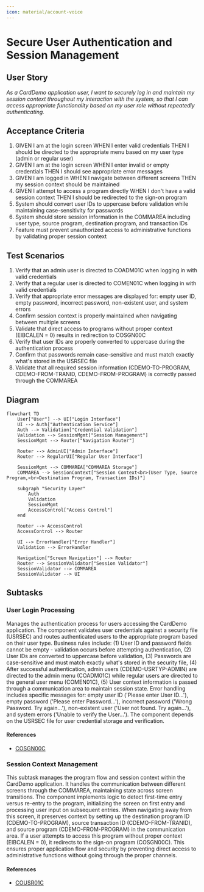 ```yaml
---
icon: material/account-voice
---
```

# Secure User Authentication and Session Management

## User Story
_As a CardDemo application user, I want to securely log in and maintain my session context throughout my interaction with the system, so that I can access appropriate functionality based on my user role without repeatedly authenticating._

## Acceptance Criteria
1. GIVEN I am at the login screen WHEN I enter valid credentials THEN I should be directed to the appropriate menu based on my user type (admin or regular user)
2. GIVEN I am at the login screen WHEN I enter invalid or empty credentials THEN I should see appropriate error messages
3. GIVEN I am logged in WHEN I navigate between different screens THEN my session context should be maintained
4. GIVEN I attempt to access a program directly WHEN I don't have a valid session context THEN I should be redirected to the sign-on program
5. System should convert user IDs to uppercase before validation while maintaining case-sensitivity for passwords
6. System should store session information in the COMMAREA including user type, source program, destination program, and transaction IDs
7. Feature must prevent unauthorized access to administrative functions by validating proper session context

## Test Scenarios
1. Verify that an admin user is directed to COADM01C when logging in with valid credentials
2. Verify that a regular user is directed to COMEN01C when logging in with valid credentials
3. Verify that appropriate error messages are displayed for: empty user ID, empty password, incorrect password, non-existent user, and system errors
4. Confirm session context is properly maintained when navigating between multiple screens
5. Validate that direct access to programs without proper context (EIBCALEN = 0) results in redirection to COSGN00C
6. Verify that user IDs are properly converted to uppercase during the authentication process
7. Confirm that passwords remain case-sensitive and must match exactly what's stored in the USRSEC file
8. Validate that all required session information (CDEMO-TO-PROGRAM, CDEMO-FROM-TRANID, CDEMO-FROM-PROGRAM) is correctly passed through the COMMAREA

## Diagram
```mermaid
flowchart TD
    User["User"] --> UI["Login Interface"]
    UI --> Auth["Authentication Service"]
    Auth --> Validation["Credential Validation"]
    Validation --> SessionMgmt["Session Management"]
    SessionMgmt --> Router["Navigation Router"]
    
    Router --> AdminUI["Admin Interface"]
    Router --> RegularUI["Regular User Interface"]
    
    SessionMgmt --> COMMAREA["COMMAREA Storage"]
    COMMAREA --> SessionContext["Session Context<br>(User Type, Source Program,<br>Destination Program, Transaction IDs)"]
    
    subgraph "Security Layer"
        Auth
        Validation
        SessionMgmt
        AccessControl["Access Control"]
    end
    
    Router --> AccessControl
    AccessControl --> Router
    
    UI --> ErrorHandler["Error Handler"]
    Validation --> ErrorHandler
    
    Navigation["Screen Navigation"] --> Router
    Router --> SessionValidator["Session Validator"]
    SessionValidator --> COMMAREA
    SessionValidator --> UI
```

## Subtasks
### User Login Processing
Manages the authentication process for users accessing the CardDemo application. The component validates user credentials against a security file (USRSEC) and routes authenticated users to the appropriate program based on their user type. Business rules include: (1) User ID and password fields cannot be empty - validation occurs before attempting authentication, (2) User IDs are converted to uppercase before validation, (3) Passwords are case-sensitive and must match exactly what's stored in the security file, (4) After successful authentication, admin users (CDEMO-USRTYP-ADMIN) are directed to the admin menu (COADM01C) while regular users are directed to the general user menu (COMEN01C), (5) User context information is passed through a communication area to maintain session state. Error handling includes specific messages for: empty user ID ('Please enter User ID...'), empty password ('Please enter Password...'), incorrect password ('Wrong Password. Try again...'), non-existent user ('User not found. Try again...'), and system errors ('Unable to verify the User...'). The component depends on the USRSEC file for user credential storage and verification.
#### References
- [COSGN00C](/COSGN00C.md)
### Session Context Management
This subtask manages the program flow and session context within the CardDemo application. It handles the communication between different screens through the COMMAREA, maintaining state across screen transitions. The component implements logic to detect first-time entry versus re-entry to the program, initializing the screen on first entry and processing user input on subsequent entries. When navigating away from this screen, it preserves context by setting up the destination program ID (CDEMO-TO-PROGRAM), source transaction ID (CDEMO-FROM-TRANID), and source program (CDEMO-FROM-PROGRAM) in the communication area. If a user attempts to access this program without proper context (EIBCALEN = 0), it redirects to the sign-on program (COSGN00C). This ensures proper application flow and security by preventing direct access to administrative functions without going through the proper channels.
#### References
- [COUSR01C](/COUSR01C.md)